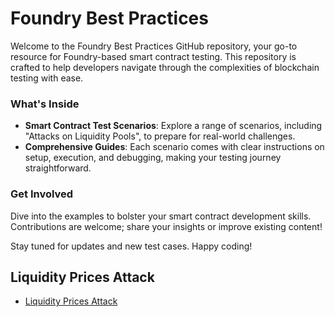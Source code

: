 # Foundry Best Practices

Welcome to the Foundry Best Practices GitHub repository, your go-to resource for Foundry-based smart contract testing. This repository is crafted to help developers navigate through the complexities of blockchain testing with ease.

### What's Inside

- **Smart Contract Test Scenarios**: Explore a range of scenarios, including "Attacks on Liquidity Pools", to prepare for real-world challenges.
- **Comprehensive Guides**: Each scenario comes with clear instructions on setup, execution, and debugging, making your testing journey straightforward.

### Get Involved

Dive into the examples to bolster your smart contract development skills. Contributions are welcome; share your insights or improve existing content!

Stay tuned for updates and new test cases. Happy coding!

## Liquidity Prices Attack

- [Liquidity Prices Attack](https://github.com/42techlabs/Foundry-Best-Practices/tree/main/liquidity_prices_attack)